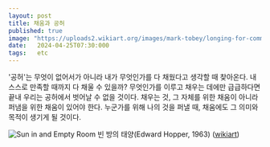 ```yaml
---
layout: post
title: 채움과 공허
published: true
image: "https://uploads2.wikiart.org/images/mark-tobey/longing-for-community.jpg"
date:   2024-04-25T07:30:000
tags:   etc
---
```


'공허'는 무엇이 없어서가 아니라 내가 무엇인가를 다 채웠다고 생각할 때 찾아온다. 내 스스로 만족할 때까지 다 채울 수 있을까? 무엇인가를 이루고 채우는 데에만 급급하다면 끝내 우리는 공허에서 벗어날 수 없을 것이다. 채우는 것, 그 자체를 위한 채움이 아니라 퍼냄을 위한 채움이 있어야 한다. 누군가를 위해 나의 것을 퍼낼 때, 채움에도 그 의미와 목적이 생기게 될 것이다.
 
![Sun in and Empty Room](https://uploads5.wikiart.org/images/edward-hopper/sun-in-an-empty-room.jpg!Large.jpg)
빈 방의 태양(Edward Hopper, 1963) ([wikiart](https://www.wikiart.org/en/edward-hopper/sun-in-an-empty-room))
